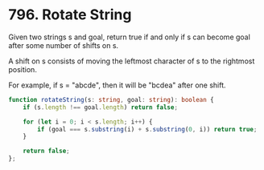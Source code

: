 # 796. Rotate String

Given two strings s and goal, return true if and only if s can become goal after some number of shifts on s.

A shift on s consists of moving the leftmost character of s to the rightmost position.

For example, if s = "abcde", then it will be "bcdea" after one shift.

```ts
function rotateString(s: string, goal: string): boolean {
    if (s.length !== goal.length) return false;

    for (let i = 0; i < s.length; i++) {
        if (goal === s.substring(i) + s.substring(0, i)) return true;
    }

    return false;
};
```
